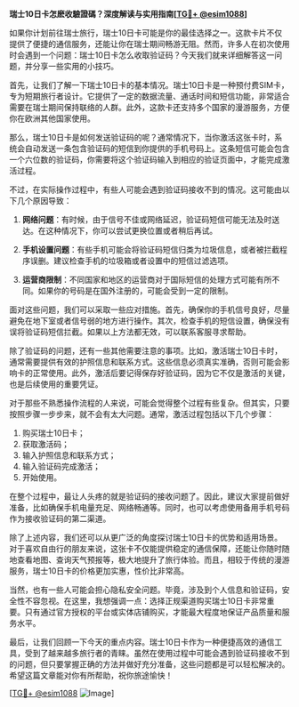 **瑞士10日卡怎麽收驗證碼？深度解读与实用指南[[TG💪+ @esim1088](https://t.me/s/esim1088)]**

如果你计划前往瑞士旅行，瑞士10日卡可能是你的最佳选择之一。这款卡片不仅提供了便捷的通信服务，还能让你在瑞士期间畅游无阻。然而，许多人在初次使用时会遇到一个问题：瑞士10日卡怎么收取验证码？今天我们就来详细解答这一问题，并分享一些实用的小技巧。

首先，让我们了解一下瑞士10日卡的基本情况。瑞士10日卡是一种预付费SIM卡，专为短期旅行者设计。它提供了一定的数据流量、通话时间和短信功能，非常适合需要在瑞士期间保持联络的人群。此外，这款卡还支持多个国家的漫游服务，方便你在欧洲其他国家使用。

那么，瑞士10日卡是如何发送验证码的呢？通常情况下，当你激活这张卡时，系统会自动发送一条包含验证码的短信到你提供的手机号码上。这条短信可能会包含一个六位数的验证码，你需要将这个验证码输入到相应的验证页面中，才能完成激活过程。

不过，在实际操作过程中，有些人可能会遇到验证码接收不到的情况。这可能由以下几个原因导致：

1. **网络问题**：有时候，由于信号不佳或网络延迟，验证码短信可能无法及时送达。在这种情况下，你可以尝试更换位置或者稍后再试。
   
2. **手机设置问题**：有些手机可能会将验证码短信归类为垃圾信息，或者被拦截程序误删。建议检查手机的垃圾箱或者设置中的短信过滤选项。

3. **运营商限制**：不同国家和地区的运营商对于国际短信的处理方式可能有所不同。如果你的号码是在国外注册的，可能会受到一定的限制。

面对这些问题，我们可以采取一些应对措施。首先，确保你的手机信号良好，尽量避免在地下室或者信号弱的地方进行操作。其次，检查手机的短信设置，确保没有误将验证码短信拦截。如果以上方法都无效，可以联系客服寻求帮助。

除了验证码的问题，还有一些其他需要注意的事项。比如，激活瑞士10日卡时，通常需要提供有效的护照信息和联系方式。这些信息必须真实准确，否则可能会影响卡的正常使用。此外，激活后要记得保存好验证码，因为它不仅是激活的关键，也是后续使用的重要凭证。

对于那些不熟悉操作流程的人来说，可能会觉得整个过程有些复杂。但其实，只要按照步骤一步步来，就不会有太大问题。通常，激活过程包括以下几个步骤：

1. 购买瑞士10日卡；
2. 获取激活码；
3. 输入护照信息和联系方式；
4. 输入验证码完成激活；
5. 开始使用。

在整个过程中，最让人头疼的就是验证码的接收问题了。因此，建议大家提前做好准备，比如确保手机电量充足、网络畅通等。同时，也可以考虑使用备用手机号码作为接收验证码的第二渠道。

除了上述内容，我们还可以从更广泛的角度探讨瑞士10日卡的优势和适用场景。对于喜欢自由行的朋友来说，这张卡不仅能提供稳定的通信保障，还能让你随时随地查看地图、查询天气预报等，极大地提升了旅行体验。而且，相较于传统的漫游服务，瑞士10日卡的价格更加实惠，性价比非常高。

当然，也有一些人可能会担心隐私安全问题。毕竟，涉及到个人信息和验证码，安全性不容忽视。在这里，我想强调一点：选择正规渠道购买瑞士10日卡非常重要。只有通过官方授权的平台或实体店铺购买，才能最大程度地保证产品质量和服务水平。

最后，让我们回顾一下今天的重点内容。瑞士10日卡作为一种便捷高效的通信工具，受到了越来越多旅行者的青睐。虽然在使用过程中可能会遇到验证码接收不到的问题，但只要掌握正确的方法并做好充分准备，这些问题都是可以轻松解决的。希望这篇文章能对你有所帮助，祝你旅途愉快！

[[TG💪+ @esim1088](https://t.me/s/esim1088) ![Image](https://i.postimg.cc/4NQfJmqS/Snipaste-2025-05-13-00-14-12.png)]